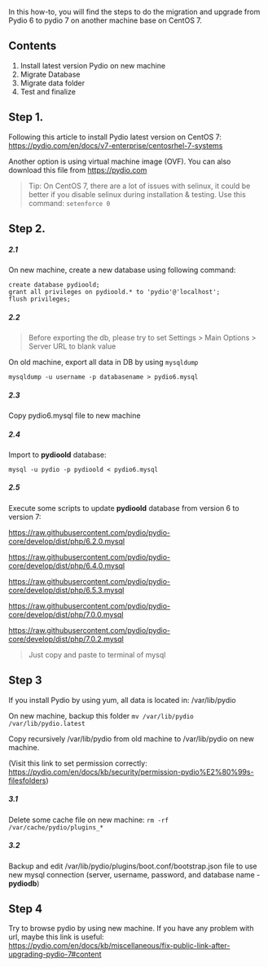 In this how-to, you will find the steps to do the migration and upgrade from Pydio 6 to pydio 7 on another machine base on CentOS 7.
## Contents
1. Install latest version Pydio on new machine
2. Migrate Database
3. Migrate data folder
4. Test and finalize

## Step 1.
Following this article to install Pydio latest version on CentOS 7:
https://pydio.com/en/docs/v7-enterprise/centosrhel-7-systems

Another option is using virtual machine image (OVF). You can also download this file from https://pydio.com

> Tip: On CentOS 7, there are a lot of issues with selinux, it could be better if you disable selinux during installation & testing. Use this command: `setenforce 0`

## Step 2.

##### 2.1
On new machine, create a new database using following command:

    create database pydioold;
    grant all privileges on pydioold.* to 'pydio'@'localhost';
    flush privileges;

##### 2.2

> Before exporting the db, please try to set Settings > Main Options > Server URL to blank value

On old machine, export all data in DB by using `mysqldump`

    mysqldump -u username -p databasename > pydio6.mysql

##### 2.3

Copy pydio6.mysql file to new machine

##### 2.4

Import to **pydioold** database:

    mysql -u pydio -p pydioold < pydio6.mysql

##### 2.5

Execute some scripts to update **pydioold** database from version 6 to version 7:

https://raw.githubusercontent.com/pydio/pydio-core/develop/dist/php/6.2.0.mysql

https://raw.githubusercontent.com/pydio/pydio-core/develop/dist/php/6.4.0.mysql

https://raw.githubusercontent.com/pydio/pydio-core/develop/dist/php/6.5.3.mysql

https://raw.githubusercontent.com/pydio/pydio-core/develop/dist/php/7.0.0.mysql

https://raw.githubusercontent.com/pydio/pydio-core/develop/dist/php/7.0.2.mysql

> Just copy and paste to terminal of mysql

## Step 3

If you install Pydio by using yum, all data is located in: /var/lib/pydio

On new machine, backup this folder `mv /var/lib/pydio /var/lib/pydio.latest`

Copy recursively /var/lib/pydio from old machine to /var/lib/pydio on new machine.

(Visit this link to set permission correctly: https://pydio.com/en/docs/kb/security/permission-pydio%E2%80%99s-filesfolders)

##### 3.1 

Delete some cache file on new machine: `rm -rf /var/cache/pydio/plugins_*`

##### 3.2

Backup and edit /var/lib/pydio/plugins/boot.conf/bootstrap.json file to use new mysql connection (server, username, password, and database name - **pydiodb**)

## Step 4

Try to browse pydio by using new machine.
If you have any problem with url, maybe this link is useful: https://pydio.com/en/docs/kb/miscellaneous/fix-public-link-after-upgrading-pydio-7#content

